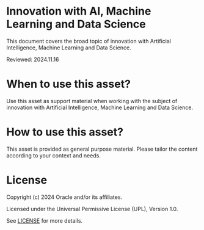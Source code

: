# Innovation with AI, Machine Learning and Data Science
 
This document covers the broad topic of innovation with Artificial Intelligence, Machine Learning and Data Science.

Reviewed: 2024.11.16
 

# When to use this asset?

Use this asset as support material when working with the subject of innovation with Artificial Intelligence, Machine Learning and Data Science.


# How to use this asset?

This asset is provided as general purpose material. Please tailor the content according to your context and needs.


# License
 
Copyright (c) 2024 Oracle and/or its affiliates.
 
Licensed under the Universal Permissive License (UPL), Version 1.0.
 
See [LICENSE](https://github.com/oracle-devrel/technology-engineering/blob/main/LICENSE) for more details.

